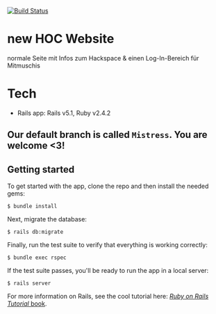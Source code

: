 [![Build Status](https://travis-ci.org/heartsofcode/hoc_home.svg?branch=mistress)](https://travis-ci.org/heartsofcode/hoc_home)

# new HOC Website
normale Seite mit Infos zum Hackspace &
einen Log-In-Bereich für Mitmuschis

# Tech
- Rails app: Rails v5.1, Ruby v2.4.2

## Our default branch is called `Mistress`. You are welcome <3!

## Getting started

To get started with the app, clone the repo and then install the needed gems:

```
$ bundle install
```

Next, migrate the database:

```
$ rails db:migrate
```

Finally, run the test suite to verify that everything is working correctly:

```
$ bundle exec rspec
```

If the test suite passes, you'll be ready to run the app in a local server:

```
$ rails server
```

For more information on Rails, see the cool tutorial here:
[*Ruby on Rails Tutorial* book](http://www.railstutorial.org/book).
